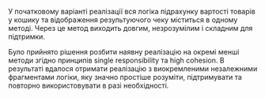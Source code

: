 У початковому варіанті реалізації вся логіка підрахунку вартості товарів
у кошику та відображення результуючого чеку міститься в одному методі. 
Через це метод виходить довгим, незрозумілим і складним для підтримки.

Було прийнято рішення розбити наявну реалізацію на окремі менші методи
згідно принципів single responsibility та high cohesion. В результаті 
вдалося отримати реалізацію з виокремленими незалежними фрагментами логіки,
яку значно простіше розуміти, підтримувати та повторно використовувати в разі необхідності.

